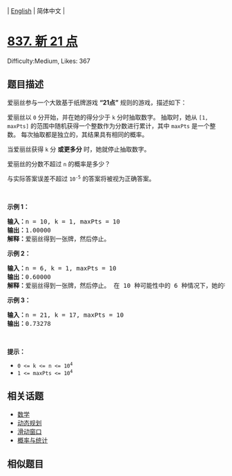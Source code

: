 
| [English](README_EN.md) | 简体中文 |

# [837. 新 21 点](https://leetcode.cn/problems/new-21-game/)
Difficulty:Medium, Likes: 367

## 题目描述

<p>爱丽丝参与一个大致基于纸牌游戏 <strong>“21点”</strong> 规则的游戏，描述如下：</p>

<p>爱丽丝以 <code>0</code> 分开始，并在她的得分少于 <code>k</code> 分时抽取数字。 抽取时，她从 <code>[1, maxPts]</code> 的范围中随机获得一个整数作为分数进行累计，其中 <code>maxPts</code> 是一个整数。 每次抽取都是独立的，其结果具有相同的概率。</p>

<p>当爱丽丝获得 <code>k</code> 分 <strong>或更多分</strong> 时，她就停止抽取数字。</p>

<p>爱丽丝的分数不超过 <code>n</code> 的概率是多少？</p>

<p>与实际答案误差不超过&nbsp;<code>10<sup>-5</sup></code> 的答案将被视为正确答案。</p>
&nbsp;

<p><strong>示例 1：</strong></p>

<pre>
<strong>输入：</strong>n = 10, k = 1, maxPts = 10
<strong>输出：</strong>1.00000
<strong>解释：</strong>爱丽丝得到一张牌，然后停止。
</pre>

<p><strong>示例 2：</strong></p>

<pre>
<strong>输入：</strong>n = 6, k = 1, maxPts = 10
<strong>输出：</strong>0.60000
<strong>解释：</strong>爱丽丝得到一张牌，然后停止。 在 10 种可能性中的 6 种情况下，她的得分不超过 6 分。
</pre>

<p><strong>示例 3：</strong></p>

<pre>
<strong>输入：</strong>n = 21, k = 17, maxPts = 10
<strong>输出：</strong>0.73278
</pre>

<p>&nbsp;</p>

<p><strong>提示：</strong></p>

<ul>
	<li><code>0 &lt;= k &lt;= n &lt;= 10<sup>4</sup></code></li>
	<li><code>1 &lt;= maxPts &lt;= 10<sup>4</sup></code></li>
</ul>


## 相关话题

- [数学](https://leetcode-cn.com/tag/math/)
- [动态规划](https://leetcode-cn.com/tag/dynamic-programming/)
- [滑动窗口](https://leetcode-cn.com/tag/sliding-window/)
- [概率与统计](https://leetcode-cn.com/tag/probability-and-statistics/)

## 相似题目

